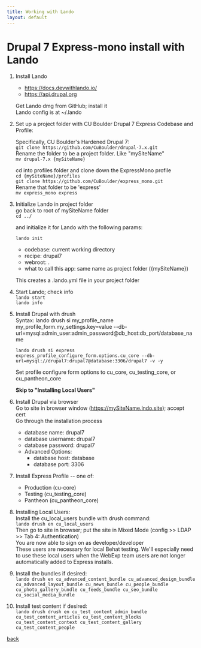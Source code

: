 ```yaml
---
title: Working with Lando
layout: default
---
```


# Drupal 7 Express-mono install with Lando

1. Install Lando
   * https://docs.devwithlando.io/
   * https://api.drupal.org

   Get Lando dmg from GitHub; install it <br />
   Lando config is at ~/.lando

1. Set up a project folder with CU Boulder Drupal 7 Express Codebase and Profile:

   Specifically, CU Boulder's Hardened Drupal 7:<br />
   ```git clone https://github.com/CuBoulder/drupal-7.x.git```<br />
   Rename the folder to be a project folder. Like "mySiteName" <br />
   ```mv drupal-7.x {mySiteName}```

   cd into profiles folder and clone down the ExpressMono profile <br />
   ```cd {mySiteName}/profiles``` <br />
   ```git clone https://github.com/CuBoulder/express_mono.git``` <br />
   Rename that folder to be 'express' <br />
   ```mv express_mono express```

1. Initialize Lando in project folder <br />
   go back to root of mySiteName folder <br />
   ```cd ../```

   and initialize it for Lando with the following params:

   ```lando init```
   * codebase: current working directory
   * recipe: drupal7
   * webroot: .
   * what to call this app: same name as project folder ({mySiteName})

   This creates a .lando.yml file in your project folder

1. Start Lando; check info <br />
   ```lando start```  <br />
   ```lando info```

1. Install Drupal with drush <br />
   Syntax: lando drush si my_profile_name my_profile_form.my_settings.key=value --db-url=mysql:admin_user:admin_password@db_host:db_port/database_name

   ```lando drush si express express_profile_configure_form.options.cu_core --db-url=mysql://drupal7:drupal7@database:3306/drupal7 -v -y```

   Set profile configure form options to cu_core, cu_testing_core, or cu_pantheon_core

   **Skip to "Installing Local Users"**

1. Install Drupal via browser <br />
   Go to site in browser window (https://mySiteName.lndo.site); accept cert <br />
   Go through the installation process
   * database name: drupal7
   * database username: drupal7
   * database password: drupal7
   * Advanced Options:
     * database host: database
     * database port: 3306

1. Install Express Profile -- one of:
   * Production (cu-core)
   * Testing (cu_testing_core)
   * Pantheon (cu_pantheon_core)

1. Installing Local Users: <br />
   Install the cu_local_users bundle with drush command: <br />
   ```lando drush en cu_local_users``` <br />
   Then go to site in browser; put the site in Mixed Mode (config >> LDAP >> Tab 4: Authentication) <br />
   You are now able to sign on as developer/developer <br />
   These users are necessary for local Behat testing. We'll especially need to use these local users when the WebExp team users are not longer automatically added to Express installs.

1. Install the bundles if desired: <br />
   ```lando drush en cu_advanced_content_bundle cu_advanced_design_bundle cu_advanced_layout_bundle cu_news_bundle cu_people_bundle cu_photo_gallery_bundle cu_feeds_bundle cu_seo_bundle cu_social_media_bundle```

1. Install test content if desired: <br />
   ```lando drush drush en cu_test_content_admin_bundle cu_test_content_articles cu_test_content_blocks cu_test_content_context cu_test_content_gallery cu_test_content_people```


[back](./)

